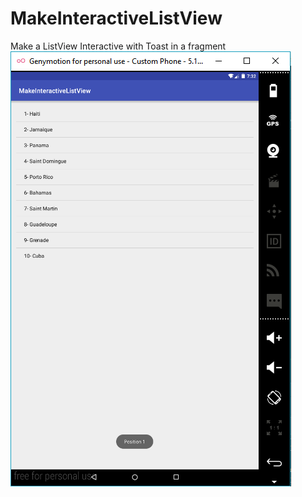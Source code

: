 # MakeInteractiveListView
Make a ListView Interactive with Toast in a fragment
<br />
<a href="InteractiveListView.png" title="ListView"><img src="InteractiveListView.png" /></a>
